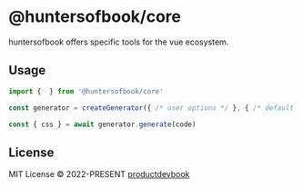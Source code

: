# @huntersofbook/core

huntersofbook offers specific tools for the vue ecosystem.

## Usage

```ts
import {  } from '@huntersofbook/core'

const generator = createGenerator({ /* user options */ }, { /* default options */ })

const { css } = await generator.generate(code)
```

## License

MIT License &copy; 2022-PRESENT [productdevbook](https://github.com/productdevbook)
